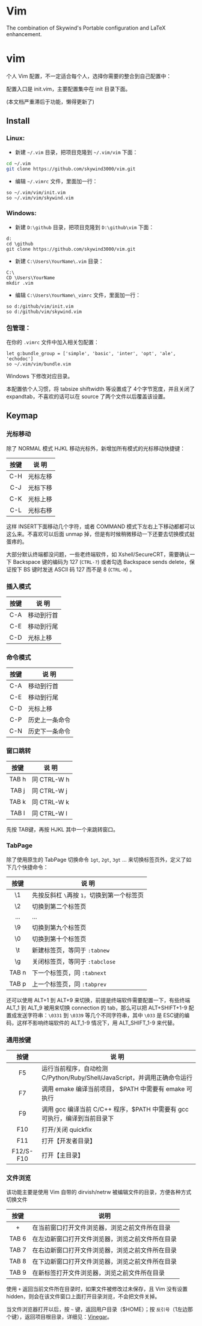 # Vim
The combination of Skywind's Portable configuration and LaTeX enhancement.


# vim

个人 Vim 配置，不一定适合每个人，选择你需要的整合到自己配置中：

配置入口是 init.vim，主要配置集中在 init 目录下面。

(本文档严重滞后于功能，懒得更新了)


## Install


### Linux:

- 新建 `~/.vim` 目录，把项目克隆到 `~/.vim/vim` 下面：

```bash
cd ~/.vim
git clone https://github.com/skywind3000/vim.git
```

- 编辑 `~/.vimrc` 文件，里面加一行：

```VimL
so ~/.vim/vim/init.vim
so ~/.vim/vim/skywind.vim
```

### Windows:

- 新建 `D:\github` 目录，把项目克隆到 `D:\github\vim` 下面：

```batch
d:
cd \github
git clone https://github.com/skywind3000/vim.git
```

- 新建 `C:\Users\YourName\.vim` 目录：

```batch
C:\
CD \Users\YourName
mkdir .vim
```

- 编辑 `C:\Users\YourName\_vimrc` 文件，里面加一行：

```VimL
so d:/github/vim/init.vim
so d:/github/vim/skywind.vim
```

### 包管理：

在你的 `.vimrc` 文件中加入相关包配置：

```VimL
let g:bundle_group = ['simple', 'basic', 'inter', 'opt', 'ale', 'echodoc']
so ~/.vim/vim/bundle.vim
```

Windows 下修改对应目录。

本配置依个人习惯，将 tabsize shiftwidth 等设置成了 4个字节宽度，并且关闭了 expandtab，不喜欢的话可以在 source 了两个文件以后覆盖该设置。

## Keymap

### 光标移动

除了 NORMAL 模式 HJKL 移动光标外，新增加所有模式的光标移动快捷键：

| 按键    | 说 明    |
| :-----: | ------   | 
| C-H | 光标左移 |
| C-J | 光标下移 |
| C-K | 光标上移 |
| C-L | 光标右移 |

这样 INSERT下面移动几个字符，或者 COMMAND 模式下左右上下移动都都可以这么来。不喜欢可以后面 unmap 掉，但是有时候稍微移动一下还要去切换模式挺蛋疼的。

大部分默认终端都没问题，一些老终端软件，如 Xshell/SecureCRT，需要确认一下 Backspace 键的编码为 127 (`CTRL-?`) 或者勾选 Backspace sends delete，保证按下 BS 键时发送 ASCII 码 127 而不是 8 (`CTRL-H`) 。

### 插入模式

| 按键    | 说 明    |
| :-----: | ------   | 
| C-A | 移动到行首 |
| C-E | 移动到行尾 |
| C-D | 光标上移 |

### 命令模式

| 按键    | 说 明    |
| :-----: | ------   | 
| C-A | 移动到行首 |
| C-E | 移动到行尾 |
| C-D | 光标上移 |
| C-P | 历史上一条命令 |
| C-N | 历史下一条命令 |

### 窗口跳转

| 按键    | 说 明    |
| :-----: | ------   | 
| TAB h | 同 CTRL-W h |
| TAB j | 同 CTRL-W j |
| TAB k | 同 CTRL-W k |
| TAB l | 同 CTRL-W l |

先按 TAB键，再按 HJKL 其中一个来跳转窗口。


### TabPage 

除了使用原生的 TabPage 切换命令 `1gt`, `2gt`, `3gt` ... 来切换标签页外，定义了如下几个快捷命令：

| 按键    | 说 明    |
| :-----: | ------   |
| \1  | 先按反斜杠 `\`再按 `1`，切换到第一个标签页 |
| \2  | 切换到第二个标签页 |
| ... | ... |
| \9  | 切换到第九个标签页 |
| \0  | 切换到第十个标签页 |
| \t  | 新建标签页，等同于 `:tabnew` |
| \g  | 关闭标签页，等同于 `:tabclose` |
| TAB n | 下一个标签页，同 `:tabnext` |
| TAB p | 上一个标签页，同 `:tabprev` |

还可以使用 ALT+1 到 ALT+9 来切换，前提是终端软件需要配置一下，有些终端 ALT_1 到 ALT_9 被用来切换 connection 的 tab，那么可以把 ALT+SHIFT+1-9 配置成发送字符串：`\0331` 到 `\0339` 等几个不同字符串，其中 `\033` 是 ESC键的编码，这样不影响终端软件的 ALT_1-9 情况下，用 ALT_SHIFT_1-9 来代替。


### 通用按键

| 按键    | 说 明                                                                     |
| :-----: | ------                                                                    |
| F5      | 运行当前程序，自动检测 C/Python/Ruby/Shell/JavaScript，并调用正确命令运行 |
| F7      | 调用 emake 编译当前项目， $PATH 中需要有 emake 可执行                     |
| F9      | 调用 gcc 编译当前 C/C++ 程序，$PATH 中需要有 gcc可执行，编译到当前目录下  |
| F10   | 打开/关闭 quickfix                        |
| F11   | 打开【开发者目录】 |
| F12/S-F10 | 打开【主目录】|



### 文件浏览

该功能主要是使用 Vim 自带的 dirvish/netrw 被编辑文件的目录，方便各种方式切换文件

| 按键 | 说明 |
|:----:|------|
|  +  | 在当前窗口打开文件浏览器，浏览之前文件所在目录  |
|  TAB 6  | 在左边新窗口打开文件浏览器，浏览之前文件所在目录  |
|  TAB 7  | 在右边新窗口打开文件浏览器，浏览之前文件所在目录  |
|  TAB 8  | 在下边新窗口打开文件浏览器，浏览之前文件所在目录  |
|  TAB 9  | 在新标签打开文件浏览器，浏览之前文件所在目录  |

使用 `+` 返回当前文件所在目录时，如果文件被修改过未保存，且 Vim 没有设置 hidden，则会在该文件窗口上面打开目录浏览，不会把文件关掉。 

当文件浏览器打开以后，按 `~` 键，返回用户目录（$HOME）；按 `反引号`（1左边那个键），返回项目根目录，详细见：[Vinegar](https://github.com/skywind3000/vim/wiki/Vim-Vinegar-and-Oil)。


